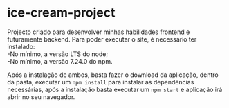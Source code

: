 # ice-cream-project
Projecto criado para desenvolver minhas habilidades frontend e futuramente backend.
Para poder executar o site, é necessário ter instalado:<br>
-No mínimo, a versão LTS do node;<br>
-No mínimo, a versão 7.24.0 do npm.

Após a instalação de ambos, basta fazer o download da aplicação, dentro da pasta,
executar um `npm install` para instalar as dependências necessárias, após a instalação
basta executar um `npm start` e aplicação irá abrir no seu navegador.
